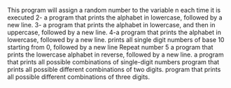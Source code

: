 This program will assign a random number to the variable n each time it is executed
2- a program that prints the alphabet in lowercase, followed by a new line.
3- a program that prints the alphabet in lowercase, and then in uppercase, followed by a new line.
4-a program that prints the alphabet in lowercase, followed by a new line.
prints all single digit numbers of base 10 starting from 0, followed by a new line
Repeat number 5
 a program that prints the lowercase alphabet in reverse, followed by a new line.
a program that prints all possible combinations of single-digit numbers
 program that prints all possible different combinations of two digits.
 program that prints all possible different combinations of three digits.
